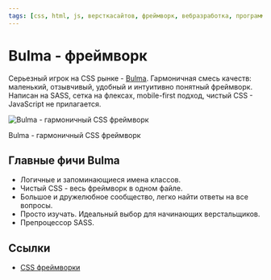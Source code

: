 ```yaml
---
tags: [css, html, js, версткасайтов, фреймворк, вебразработка, программирование]
---
```

# Bulma - фреймворк

Серьезный игрок на CSS рынке - [Bulma](https://bulma.io/). Гармоничная смесь качеств: маленький, отзывчивый, удобный и интуитивно понятный фреймворк. Написан на SASS, сетка на флексах, mobile-first подход, чистый CSS - JavaScript не прилагается.

![Bulma - гармоничный CSS фреймворк](https://media.proglib.io/posts/2020/01/14/c39b58b824b87b5a3b72cb31389f9486.png)

Bulma - гармоничный CSS фреймворк

## Главные фичи Bulma

- Логичные и запоминающиеся имена классов.
- Чистый CSS - весь фреймворк в одном файле.
- Большое и дружелюбное сообщество, легко найти ответы на все вопросы.
- Просто изучать. Идеальный выбор для начинающих верстальщиков.
- Препроцессор SASS.

## Ссылки

- [CSS фреймворки](CSS%20%D1%84%D1%80%D0%B5%D0%B9%D0%BC%D0%B2%D0%BE%D1%80%D0%BA%D0%B8.md)
